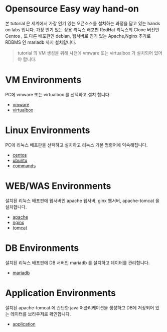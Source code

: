 # Opensource Easy way hand-on

본 tutorial 은 세계에서 가장 인기 있는 오픈소스를 설치하는 과정을 담고 있는 hands on labs 입니다.
가장 인기 있는 상용 리눅스 배포판 RedHat 리눅스의 Clone 버전인 Centos , 또 다른 배포판인 debian,
웹서버로 인기 있는 Apache,Nginx 추가로 RDBMS 인 mariadb 까지 설치합니다.

> tutorial 의 VM 생성을 위해 사전에 vmware 또는 virtualbox 가 설치되어 있어야 합니다.

# VM Environments
PC에 vmware 또는 virtualbox 를 선택하고 설치 합니다.
* [vmware](./vmware/README.md)
* [virtualbox](./vbox/README.md)

# Linux Environments
PC에 리눅스 배포판을 선택하고 설치하고 리눅스 기본 명령어에 익숙해집니다.
* [centos](./centos/README.md)
* [ubuntu](./ubuntu/README.md)
* [commands](./commands/README.md)

# WEB/WAS Environments
설치된 리눅스 배포판에 웹서버인 apache 웹서버,  ginx 웹서버, apache-tomcat 을 설치합니다.  
* [apache](./apache/README.md)
* [nginx](./nginx/README.md)
* [tomcat](./tomcat/README.md)

# DB Environments
설치된 리눅스 배포판에 DB 서버인 mariadb 를 설치하고 데이터를 관리합니다.
* [mariadb](./mariadb/README.md)

# Application Environments
설치된 apache-tomcat 에 간단한 java 어플리케이션을 생성하고 DB에 저장되어 있는 데이터를 브라우저로 확인합니다.
* [application](./app/README.md)
